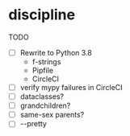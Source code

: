 # discipline

TODO

* [ ] Rewrite to Python 3.8
  * f-strings
  * Pipfile
  * CircleCI
* [ ] verify mypy failures in CircleCI
* [ ] dataclasses?
* [ ] grandchildren?
* [ ] same-sex parents?
* [ ] --pretty
